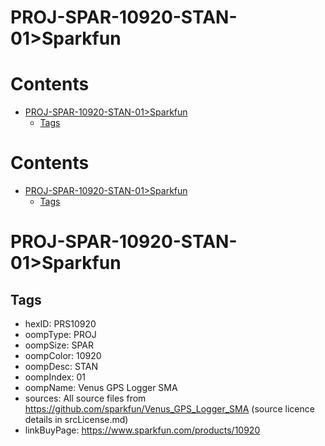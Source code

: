 
PROJ-SPAR-10920-STAN-01>Sparkfun
================================

Contents
========

* [PROJ-SPAR-10920-STAN-01>Sparkfun](#proj-spar-10920-stan-01sparkfun)
	* [Tags](#tags)

Contents
========

* [PROJ-SPAR-10920-STAN-01>Sparkfun](#proj-spar-10920-stan-01sparkfun)
	* [Tags](#tags)

# PROJ-SPAR-10920-STAN-01>Sparkfun

## Tags

- hexID: PRS10920
- oompType: PROJ
- oompSize: SPAR
- oompColor: 10920
- oompDesc: STAN
- oompIndex: 01
- oompName: Venus GPS Logger SMA
- sources: All source files from https://github.com/sparkfun/Venus_GPS_Logger_SMA (source licence details in srcLicense.md)
- linkBuyPage: https://www.sparkfun.com/products/10920
